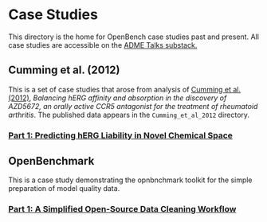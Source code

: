 # Case Studies

This directory is the home for OpenBench case studies past and present. All case studies are accessible on the [ADME Talks substack.](https://opnbnch.substack.com/welcome)

## Cumming et al. (2012)

This is a set of case studies that arose from analysis of [Cumming et al. (2012)](https://doi.org/10.1016/j.bmcl.2011.12.117), _Balancing hERG affinity and absorption in the discovery of AZD5672, an orally active CCR5 antagonist for the treatment of rheumatoid arthritis_. The published data appears in the `Cumming_et_al_2012` directory.

### [Part 1: Predicting hERG Liability in Novel Chemical Space](https://opnbnch.substack.com/p/predicting-herg-liability-in-novel)


## OpenBenchmark

This is a case study demonstrating the opnbnchmark toolkit for the simple preparation of model quality data.

### [Part 1: A Simplified Open-Source Data Cleaning Workflow](https://opnbnch.substack.com/p/openbenchmark-modeling-the-blood)

